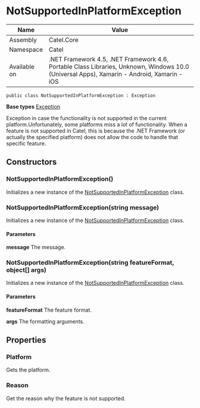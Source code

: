 

# NotSupportedInPlatformException

Name|Value
---|---
Assembly|Catel.Core
Namespace|Catel
Available on|.NET Framework 4.5, .NET Framework 4.6, Portable Class Libraries, Unknown, Windows 10.0 (Universal Apps), Xamarin - Android, Xamarin - iOS

```
public class NotSupportedInPlatformException : Exception
```

**Base types**
[Exception]()


Exception in case the functionality is not supported in the current platform.Unfortunately, some platforms miss a lot of functionality. When a feature is not supported in Catel, this is because the .NET Framework (or actually the specified platform) does not allow the code to handle that specific feature.



## Constructors

### NotSupportedInPlatformException()

Initializes a new instance of the [NotSupportedInPlatformException](#) class.



### NotSupportedInPlatformException(string message)

Initializes a new instance of the [NotSupportedInPlatformException](#) class.

#### Parameters

**message**
The message.



### NotSupportedInPlatformException(string featureFormat, object[] args)

Initializes a new instance of the [NotSupportedInPlatformException](#) class.

#### Parameters

**featureFormat**
The feature format.

**args**
The formatting arguments.



## Properties

### Platform

Gets the platform.



### Reason

Get the reason why the feature is not supported.



